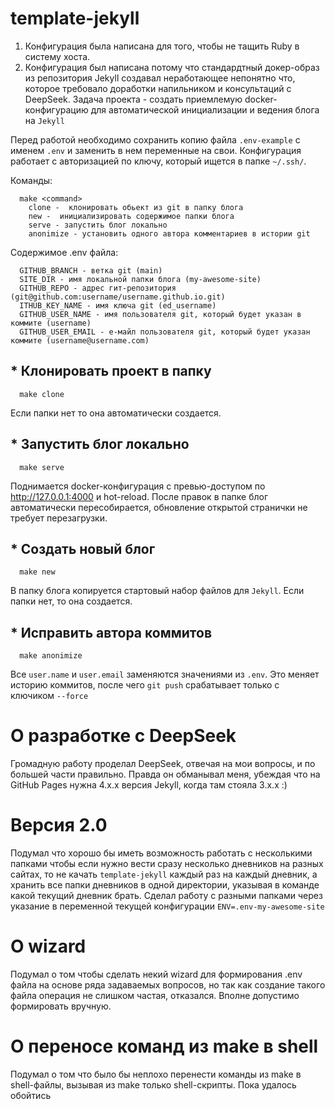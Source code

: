 # template-jekyll

1) Конфигурация была написана для того, чтобы не тащить Ruby в систему хоста.
2) Конфигурация был написана потому что стандардтный докер-образ из репозитория
Jekyll создавал неработающее непонятно что, которое требовало доработки
напильником и консультаций с DeepSeek.
Задача проекта - создать приемлемую docker-конфигурацию для автоматической инициализации и ведения блога на `Jekyll`

Перед работой необходимо сохранить копию файла `.env-example` с именем `.env`
и заменить в нем переменные на свои. Конфигурация работает с авторизацией по ключу, который ищется в папке `~/.ssh/`.

Команды:
```
  make <command>
    clone -  клонировать обьект из git в папку блога
    new -  инициализировать содержимое папки блога
    serve - запустить блог локально
    anonimize - установить одного автора комментариев в истории git
```

Содержимое .env файла:

```
  GITHUB_BRANCH - ветка git (main)
  SITE_DIR - имя локальной папки блога (my-awesome-site)
  GITHUB_REPO - адрес гит-репозитория (git@github.com:username/username.github.io.git)
  ITHUB_KEY_NAME - имя ключа git (ed_username)
  GITHUB_USER_NAME - имя пользователя git, который будет указан в коммите (username)
  GITHUB_USER_EMAIL - е-майл пользователя git, который будет указан коммите (username@username.com)
```

## * Клонировать проект в папку

```
  make clone
```

Если папки нет то она автоматически создается.

## * Запустить блог локально

```
  make serve
```

Поднимается docker-конфигурация с превью-доступом по http://127.0.0.1:4000 и hot-reload. После правок в папке блог автоматически пересобирается, обновление
открытой странички не требует перезагрузки.

## * Создать новый блог

```
  make new
```

В папку блога копируется стартовый набор файлов для `Jekyll`. Если папки нет, то она создается.

## * Исправить автора коммитов
```
  make anonimize
```

Все `user.name` и `user.email` заменяются значениями из `.env`. Это меняет историю коммитов,
после чего `git push` срабатывает только с ключиком `--force`


# О разработке с DeepSeek

Громадную работу проделал DeepSeek, отвечая на мои вопросы, и по большей части правильно.
Правда он обманывал меня, убеждая что на GitHub Pages нужна 4.x.x версия Jekyll, когда там стояла 3.x.x :)

# Версия 2.0

Подумал что хорошо бы иметь возможность работать с несколькими папками чтобы если нужно вести сразу
несколько дневников на разных сайтах, то не качать `template-jekyll` каждый раз на каждый дневник,
а хранить все папки дневников в одной директории, указывая в команде какой текущий дневник брать.
Сделал работу с разными папками через указание в переменной текущей конфигурации `ENV=.env-my-awesome-site`

# О wizard

Подумал о том чтобы сделать некий wizard для формирования .env файла на основе ряда задаваемых
вопросов, но так как создание такого файла операция не слишком частая, отказался. Вполне допустимо
формировать вручную.


# О переносе команд из make в shell

Подумал о том что было бы неплохо перенести команды из make в shell-файлы, вызывая из make только
shell-скрипты. Пока удалось обойтись
